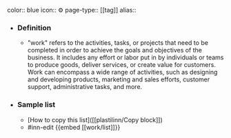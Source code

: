 color:: blue
icon:: ⚙️
page-type:: [[tag]]
alias:: 

- ### Definition 
  - "work" refers to the activities, tasks, or projects that need to be completed in order to achieve the goals and objectives of the business. It includes any effort or labor put in by individuals or teams to produce goods, deliver services, or create value for customers. Work can encompass a wide range of activities, such as designing and developing products, marketing and sales efforts, customer support, administrative tasks, and more.
- ### Sample list
  - [How to copy this list]([[plastilinn/Copy block]])
  - #inn-edit {{embed [[work/list]]}}


